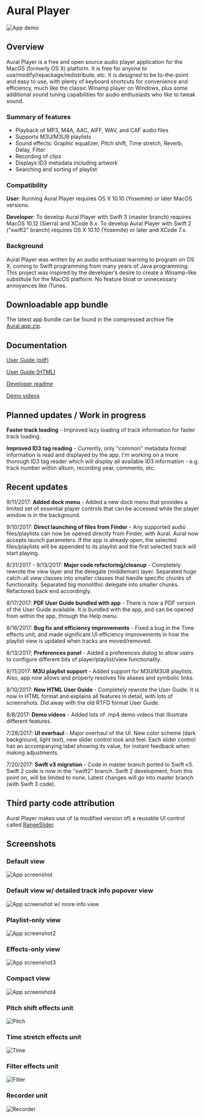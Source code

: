 # Aural Player

![App demo](/Documentation/Demos/GeneralDemo.gif?raw=true "App demo")

## Overview

Aural Player is a free and open source audio player application for the MacOS (formerly OS X) platform. It is free for anyone to use/modify/repackage/redistribute, etc. It is designed to be to-the-point and easy to use, with plenty of keyboard shortcuts for convenience and efficiency, much like the classic Winamp player on Windows, plus some additional sound tuning capabilities for audio enthusiasts who like to tweak sound.

### Summary of features

- Playback of MP3, M4A, AAC, AIFF, WAV, and CAF audio files
- Supports M3U/M3U8 playlists
- Sound effects: Graphic equalizer, Pitch shift, Time stretch, Reverb, Delay, Filter
- Recording of clips
- Displays ID3 metadata including artwork
- Searching and sorting of playlist

### Compatibility

**User**: Running Aural Player requires OS X 10.10 (Yosemite) or later MacOS versions.

**Developer**: To develop Aural Player with Swift 3 (master branch) requires MacOS 10.12 (Sierra) and XCode 8.x. To develop Aural Player with Swift 2 ("swift2" branch) requires OS X 10.10 (Yosemite) or later and XCode 7.x.

### Background

Aural Player was written by an audio enthusiast learning to program on OS X, coming to Swift programming from many years of Java programming. This project was inspired by the developer’s desire to create a Winamp-like substitute for the MacOS platform. No feature bloat or unnecessary annoyances like iTunes.

## Downloadable app bundle

The latest app bundle can be found in the compressed archive file [Aural.app.zip](https://github.com/maculateConception/aural-player/blob/master/Aural.app.zip?raw=true).

## Documentation

[User Guide (pdf)](https://github.com/maculateConception/aural-player/blob/master/Documentation/UserGuide.pdf?raw=true)

[User Guide (HTML)](https://rawgit.com/maculateConception/aural-player/master/Documentation/UserGuide.html)

[Developer readme](https://github.com/maculateConception/aural-player/blob/master/Documentation/Developer-readme.rtf?raw=true) 

[Demo videos](/Documentation/Demos)

## Planned updates / Work in progress

**Faster track loading** - Improved lazy loading of track information for faster track loading.

**Improved ID3 tag reading** - Currently, only "common" metadata format information is read and displayed by the app. I'm working on a more thorough ID3 tag reader which will display all available ID3 information - e.g. track number within album, recording year, comments, etc.

## Recent updates

9/11/2017: **Added dock menu** - Added a new dock menu that provides a limited set of essential player controls that can be accessed while the player window is in the background.

9/10/2017: **Direct launching of files from Finder** - Any supported audio files/playlists can now be opened directly from Finder, with Aural. Aural now accepts launch parameters. If the app is already open, the selected files/playlists will be appended to its playlist and the first selected track will start playing.

8/31/2017 - 9/13/2017: **Major code refactoring/cleanup** - Completely rewrote the view layer and the delegate (middleman) layer. Separated huge catch-all view classes into smaller classes that handle specific chunks of functionality. Separated big monolithic delegate into smaller chunks. Refactored back end accordingly.

8/17/2017: **PDF User Guide bundled with app** - There is now a PDF version of the User Guide available. It is bundled with the app, and can be opened from within the app, through the Help menu.

8/16/2017: **Bug fix and efficiency improvements** - Fixed a bug in the Time effects unit, and made significant UI efficiency improvements in how the playlist view is updated when tracks are moved/removed.

8/13/2017; **Preferences panel** - Added a preferences dialog to allow users to configure different bits of player/playlist/view functionality.

8/11/2017: **M3U playlist support** - Added support for M3U/M3U8 playlists. Also, app now allows and properly resolves file aliases and symbolic links.

8/10/2017: **New HTML User Guide** - Completely rewrote the User Guide. It is now in HTML format and explains all features in detail, with lots of screenshots. Did away with the old RTFD format User Guide.

8/8/2017: **Demo videos** - Added lots of .mp4 demo videos that illustrate different features.

7/28/2017: **UI overhaul** - Major overhaul of the UI. New color scheme (dark background, light text), new slider control look and feel. Each slider control has an accompanying label showing its value, for instant feedback when making adjustments.

7/20/2017: **Swift v3 migration** - Code in master branch ported to Swift v3. Swift 2 code is now in the "swift2" branch. Swift 2 development, from this point on, will be limited to none. Latest changes will go into master branch (with Swift 3 code).

## Third party code attribution

Aural Player makes use of (a modified version of) a reusable UI control called [RangeSlider](https://github.com/matthewreagan/RangeSlider).

## Screenshots

### Default view

![App screenshot](/Documentation/Screenshots/Aural.png?raw=true "App screenshot")

### Default view w/ detailed track info popover view

![App screenshot w/ more info view](/Documentation/Screenshots/MoreInfo.png?raw=true "More Info")

### Playlist-only view

![App screenshot2](/Documentation/Screenshots/Aural-playlistOnly.png?raw=true "App screenshot2")

### Effects-only view

![App screenshot3](/Documentation/Screenshots/Aural-effectsOnly.png?raw=true "App screenshot3")

### Compact view

![App screenshot4](/Documentation/Screenshots/Aural-compact.png?raw=true "App screenshot4")

### Pitch shift effects unit

![Pitch](/Documentation/Screenshots/Pitch.png?raw=true "Pitch Shift")

### Time stretch effects unit

![Time](/Documentation/Screenshots/Time.png?raw=true "Time Stretch")

### Filter effects unit

![Filter](/Documentation/Screenshots/Filter.png?raw=true "Filter")

### Recorder unit

![Recorder](/Documentation/Screenshots/Recorder.png?raw=true "Recorder")
